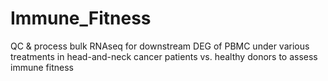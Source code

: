 # Immune_Fitness

QC & process bulk RNAseq for downstream DEG of PBMC under various treatments in head-and-neck cancer patients vs. healthy donors to assess immune fitness
